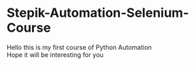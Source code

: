 # Stepik-Automation-Selenium-Course
Hello this is my first course of Python Automation <br />
Hope it will be interesting for you